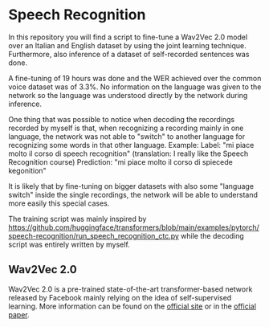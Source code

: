 # Speech Recognition

In this repository you will find a script to fine-tune a Wav2Vec 2.0 model over an Italian and English dataset by using the joint learning technique.
Furthermore, also inference of a dataset of self-recorded sentences was done.

A fine-tuning of 19 hours was done and the WER achieved over the common voice dataset was of 3.3%.
No information on the language was given to the network so the language was understood directly by the network during inference.

One thing that was possible to notice when decoding the recordings recorded by myself is that, when recognizing a recording mainly in one language, the network was not able to "switch" to another language for recognizing some words in that other language.
Example:
Label: "mi piace molto il corso di speech recognition" (translation: I really like the Speech Recognition course)
Prediction: "mi piace molto il corso di spiecede kegonition"

It is likely that by fine-tuning on bigger datasets with also some "language switch" inside the single recordings, the network will be able to understand more easily this special cases.

The training script was mainly inspired by https://github.com/huggingface/transformers/blob/main/examples/pytorch/speech-recognition/run_speech_recognition_ctc.py while the decoding script was entirely written by myself.

## Wav2Vec 2.0
Wav2Vec 2.0 is a pre-trained state-of-the-art transformer-based network released by Facebook mainly relying on the idea of self-supervised learning.
More information can be found on the [official site](https://ai.facebook.com/blog/wav2vec-20-learning-the-structure-of-speech-from-raw-audio/) or in the [official paper](https://arxiv.org/pdf/2006.11477.pdf?fbclid=IwAR02UISCotdo8JX3cUMT7hPKTas0nh0WV6b5Yaiu5lXRoAH0mcl0topUOjw).
